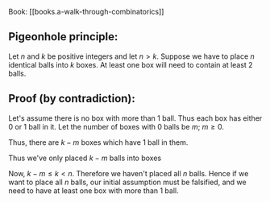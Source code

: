 
Book: [[books.a-walk-through-combinatorics]]

## Pigeonhole principle:

Let $n$ and $k$ be positive integers and let $n \gt k$. Suppose we have to place $n$ identical balls into $k$ boxes. At least one box will need to contain at least 2 balls.

## Proof (by contradiction):

Let's assume there is no box with more than 1 ball.
Thus each box has either 0 or 1 ball in it. Let the number of boxes with 0 balls be $m$; $m \geq 0$.

Thus, there are $k - m$ boxes which have 1 ball in them.

Thus we've only placed $k - m$ balls into boxes

Now, $k - m \leq k \lt n$. Therefore we haven't placed all $n$ balls. Hence if we want to place all $n$ balls, our initial assumption must be falsified, and we need to have at least one box with more than 1 ball.
